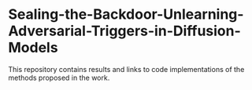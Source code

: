 # Sealing-the-Backdoor-Unlearning-Adversarial-Triggers-in-Diffusion-Models
 This repository contains results and links to code implementations of the methods proposed in the work.

